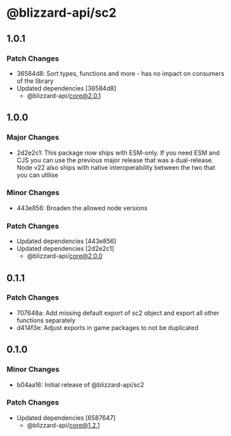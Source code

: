 # @blizzard-api/sc2

## 1.0.1

### Patch Changes

- 36584d8: Sort types, functions and more - has no impact on consumers of the library
- Updated dependencies [36584d8]
  - @blizzard-api/core@2.0.1

## 1.0.0

### Major Changes

- 2d2e2c1: This package now ships with ESM-only. If you need ESM and CJS you can use the previous major release that was a dual-release. Node v22 also ships with native interoperability between the two that you can utilise

### Minor Changes

- 443e856: Broaden the allowed node versions

### Patch Changes

- Updated dependencies [443e856]
- Updated dependencies [2d2e2c1]
  - @blizzard-api/core@2.0.0

## 0.1.1

### Patch Changes

- 707648a: Add missing default export of sc2 object and export all other functions separately
- d414f3e: Adjust exports in game packages to not be duplicated

## 0.1.0

### Minor Changes

- b04aa16: Initial release of @blizzard-api/sc2

### Patch Changes

- Updated dependencies [6587647]
  - @blizzard-api/core@1.2.1
